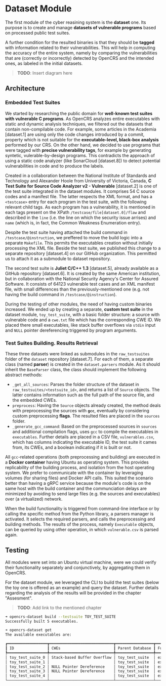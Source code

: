 # Dataset Module

The first module of the cyber reasining system is the **dataset** one. Its purpose is to create and manage **datasets of vulnerable programs** based on processed public test suites.

A further condition for the resulted binaries is that they should be **tagged** with information related to their vulnerabilities. This will help in computing the accuracy of the entire system, namely by comparing the vulnerabilities that are (correctly or incorrectly) detected by OpenCRS and the intended ones, as labeled in the initial datasets.

> **TODO**: Insert diagram here

## Architecture

### Embedded Test Suites

We started by researching the public domain for **well-known test suites with vulnerable C programs**. As OpenCRS analyzes entire executables with static and dynamic analysis techniques, we filtered out the datasets that contain non-compilable code. For example, some articles in the Academia [dataset.1] are using only the code changes introduced by a commit, property which is not suitable for the **executable-level, black-box analysis** performed by our CRS. On the other hand, we decided to use programs that were tagged with **precise vulnerability tags**, for example by generating syntetic, vulerable-by-design programs. This contradicts the approach of using a static code analyzer (like SonarCloud [dataset.8]) to detect potential vulnerabilities in code and to produce the labels.

Created in a collaboration between the National Institute of Standards and Technology and Alexander Hoole from University of Victoria, Canada, **C Test Suite for Source Code Analyzer v2 - Vulnerable** [dataset.2] is one of the test suite integrated in the dataset modules. It comprises 54 C source codes and a manifest file. The latter respects the XML format, and has a `<testcase>` entry for each program in the test suite, with the following relevant child tags. As each program has a vulnerability, it is mentioned in each tags present on the XPath `/testcase/file[dataset.0]/flaw` and described in the `line` (i.e. the line on which the security issue arrises) and `name` (which is, in fact, the Common Weakness Enumeration entry).

Despite the test suite having attached the build command in `/testcase/@instruction`, we preffered to move the build logic into a separate `Makefile`. This permits the executables creation without initially processing the XML file. Beside the test suite, we published this change to a separate repository [dataset.4] on our GitHub organization. This permitted us to attach it as a submodule to dataset repository.

The second test suite is **Juliet C/C++ 1.3** [dataset.5], already available as a GitHub repository [dataset.6]. It is created by the same American institution, but in collaboration with the National Security Agency's Center for Assured Software. It consists of 64123 vulnerable test cases and an XML manifest file, with small differences than the previously-mentioned one (e.g. not having the build command in `/testcase/@instruction`).

During the testing of other modules, the need of having custom binaries increased. We ended up by creating a separate, **custom test suite** in the dataset module, `toy_test_suite`, with a basic folder structure: a source with vulnerable code and a `cwe.txt` file which has the corresponding CWE ID. We placed there small executables, like stack buffer overflows via `stdin` input and `NULL` pointer dereferencing triggered by program arguments.

### Test Suites Building. Results Retrieval

These three datasets were linked as submodules in the `raw_testsuites` folder of the `dataset` repository [dataset.7]. For each of them, a separate class (named **parser**) is created in the `dataset.parsers` module. As it should inherit the `BaseParser` class, the class should implement the following abstract methods:

- `_get_all_sources`: Parses the folder structure of the dataset in `raw_testsuites/<testsuite_id>`, and returns a list of `Source` objects. The latter contains information such as the full path of the source file, and the embedded CWEs.
- `preprocess`: Having the `Source` objects already created, the method deals with preprocessing the sources with **`gcc`**, eventually by considering custom preprocessing **flags**. The resulted files are placed in the `sources` folder.
- `_generate_gcc_command`: Based on the preprocessed sources in `sources` and additional compilation flags, uses `gcc` to compile the executables in `executables`. Further details are placed in a CSV file, `vulnerables.csv`, which has columns indicating the executable ID, the test suite it cames from, its CWEs, and a boolean indicating if it is built or not.

All `gcc`-related operations (both preprocessing and building) are executed in a **Docker container** having Ubuntu as operating system. This provides replicability of the building process, and isolation from the host operating system. We prefer to communicate with the container by leveraging volumes (for sharing files) and Docker API calls. This suited the scenario better than having a gRPC service because the module's code is on the same host with the build container and the communciation delays are minimized by avoiding to send large files (e.g. the sources and executables) over (a virtualized) network.

When the build functionality is triggered from command-line interface or by calling the specific method from the Python library, a parsers manager is activated. It selects the required parsers, and calls the preprocessing and building methods. The results of the process, namely `Executable` objects, can be queried by using other operation, in which `vulnerable.csv` is parsed again.

## Testing

All modules were set into an Ubuntu virtual machine, were we could verify their functionality separately and conjunctively, by aggregating them in OpenCRS.

For the dataset module, we leveraged the CLI to build the test suites (below the toy one is offered as an example) and query the dataset. Further details regarding the analysis of the results will be provided in the chapter "Assesment".

> **TODO**: Add link to the mentioned chapter

```bash
➜ opencrs-dataset build --testsuite TOY_TEST_SUITE
Successfully built 5 executables.

➜ opencrs-dataset get
The available executables are:

┏━━━━━━━━━━━━━━━━━━┳━━━━━━━━━━━━━━━━━━━━━━━━━━━━━┳━━━━━━━━━━━━━━━━━┳━━━━━━━━━━━━━━━━━━━━━━━━━━━━━━━━━━┓
┃ ID               ┃ CWEs                        ┃ Parent Database ┃ Full Path                        ┃
┡━━━━━━━━━━━━━━━━━━╇━━━━━━━━━━━━━━━━━━━━━━━━━━━━━╇━━━━━━━━━━━━━━━━━╇━━━━━━━━━━━━━━━━━━━━━━━━━━━━━━━━━━┩
│ toy_test_suite_0 │ Stack-based Buffer Overflow │ toy_test_suite  │ executables/toy_test_suite_0.elf │
│ toy_test_suite_1 │                             │ toy_test_suite  │ executables/toy_test_suite_1.elf │
│ toy_test_suite_2 │ NULL Pointer Dereference    │ toy_test_suite  │ executables/toy_test_suite_2.elf │
│ toy_test_suite_3 │ NULL Pointer Dereference    │ toy_test_suite  │ executables/toy_test_suite_3.elf │
│ toy_test_suite_4 │                             │ toy_test_suite  │ executables/toy_test_suite_4.elf │
└──────────────────┴─────────────────────────────┴─────────────────┴──────────────────────────────────┘
```
